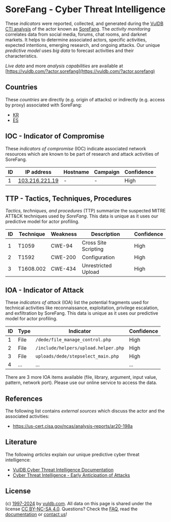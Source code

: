 # SoreFang - Cyber Threat Intelligence

These _indicators_ were reported, collected, and generated during the [VulDB CTI analysis](https://vuldb.com/?kb.cti) of the actor known as [SoreFang](https://vuldb.com/?actor.sorefang). The _activity monitoring_ correlates data from social media, forums, chat rooms, and darknet markets. It helps to determine associated actors, specific activities, expected intentions, emerging research, and ongoing attacks. Our unique _predictive model_ uses _big data_ to forecast activities and their characteristics.

_Live data_ and more _analysis capabilities_ are available at [https://vuldb.com/?actor.sorefang](https://vuldb.com/?actor.sorefang)

## Countries

These _countries_ are directly (e.g. origin of attacks) or indirectly (e.g. access by proxy) associated with SoreFang:

* [KR](https://vuldb.com/?country.kr)
* [ES](https://vuldb.com/?country.es)

## IOC - Indicator of Compromise

These _indicators of compromise_ (IOC) indicate associated network resources which are known to be part of research and attack activities of SoreFang.

ID | IP address | Hostname | Campaign | Confidence
-- | ---------- | -------- | -------- | ----------
1 | [103.216.221.19](https://vuldb.com/?ip.103.216.221.19) | - | - | High

## TTP - Tactics, Techniques, Procedures

_Tactics, techniques, and procedures_ (TTP) summarize the suspected MITRE ATT&CK techniques used by _SoreFang_. This data is unique as it uses our predictive model for actor profiling.

ID | Technique | Weakness | Description | Confidence
-- | --------- | -------- | ----------- | ----------
1 | T1059 | CWE-94 | Cross Site Scripting | High
2 | T1592 | CWE-200 | Configuration | High
3 | T1608.002 | CWE-434 | Unrestricted Upload | High

## IOA - Indicator of Attack

These _indicators of attack_ (IOA) list the potential fragments used for technical activities like reconnaissance, exploitation, privilege escalation, and exfiltration by SoreFang. This data is unique as it uses our predictive model for actor profiling.

ID | Type | Indicator | Confidence
-- | ---- | --------- | ----------
1 | File | `/dede/file_manage_control.php` | High
2 | File | `/include/helpers/upload.helper.php` | High
3 | File | `uploads/dede/stepselect_main.php` | High
4 | ... | ... | ...

There are 3 more IOA items available (file, library, argument, input value, pattern, network port). Please use our online service to access the data.

## References

The following list contains _external sources_ which discuss the actor and the associated activities:

* https://us-cert.cisa.gov/ncas/analysis-reports/ar20-198a

## Literature

The following _articles_ explain our unique predictive cyber threat intelligence:

* [VulDB Cyber Threat Intelligence Documentation](https://vuldb.com/?kb.cti)
* [Cyber Threat Intelligence - Early Anticipation of Attacks](https://www.scip.ch/en/?labs.20201022)

## License

(c) [1997-2024](https://vuldb.com/?kb.changelog) by [vuldb.com](https://vuldb.com/?kb.about). All data on this page is shared under the license [CC BY-NC-SA 4.0](https://creativecommons.org/licenses/by-nc-sa/4.0/). Questions? Check the [FAQ](https://vuldb.com/?kb.faq), read the [documentation](https://vuldb.com/?kb) or [contact us](https://vuldb.com/?contact)!
